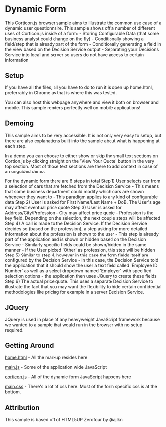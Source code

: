 # Dynamic Form
This Corticon.js browser sample aims to illustrate the common use case of a dynamic user questionnaire. This sample shows off a number of different uses of Corticon.js inside of a form:
	- Storing Configurable Data (that some business analyst could change on the fly)
	- Conditionally showing a field/step that is already part of the form
	- Conditionally generating a field in the view based on the Decision Service output
	- Separating your Decisions Service into local and server so users do not have access to certain information

## Setup
If you have all the files, all you have to do to run it is open up home.html, preferrably in Chrome as that is where this was tested.

You can also host this webpage anywhere and view it both on browser and mobile. This sample renders perfectly well on mobile applications!

## Demoing
This sample aims to be very accessible. It is not only very easy to setup, but there are also explanations built into the sample about what is happening at each step. 

In a demo you can choose to either show or skip the small text sections on Cortion.js by clicking straight on the 'View Your Quote' button in the very top section. Most of those text sections are there to add context in case of an unguided demo.

For the dynamic form there are 6 steps in total
Step 1) User selects car from a selection of cars that are fetched from the Decision Service
	- This means that some business department could modify which cars are shown whenever they want to
	- This paradigm applies to any kind of configurable data
Step 2) User is asked for First Name/Last Name + DoB. The User's age may affect eventual price quote
Step 3) User is asked for Address/City/Profession
	- City may affect price quote
	- Profession is the key field. Depending on the selection, the next couple steps will be affected
Step 4) A call is made to the Decision Service. If the Decision Service decides so (based on the profession), a step asking for more detailed information about the profession is shown to the user
	- This step is already part of the application and is shown or hidden based on the Decision Service
	- Similarly specific fields could be shown/hidden in the same manner
	- If the User picked 'Other' as profession, this step will be hidden
Step 5) Similar to step 4, however in this case the form fields itself are configured by the Decision Service
	- in this case, the Decision Service told the application that it should show the user a text field called 'Employee ID Number' as well as a select dropdown named 'Employer' with specified selection options
	- the application then uses JQuery to create these fields
Step 6) The actual price quote. This uses a separate Decision Service to illustrate the fact that you may want the flexibility to hide certain confidential methodologies like pricing for example in a server Decision Service.

## JQuery
JQuery is used in place of any heavyweight JavaScript framework because we wanted to a sample that would run in the browser with no setup required.

## Getting Around
[home.html](home.html) - All the markup resides here

[main.js](assets/js/main.js) - Some of the application wide JavaScript 

[corticon.js](assets/js/corticon.js) - All of the dynamic form JavaScript happens here

[main.css](assets/css/main.css) - There's a lot of css here. Most of the form specific css is at the bottom.

## Attribution
This sample is based off of HTML5UP Zerofour by @ajlkn